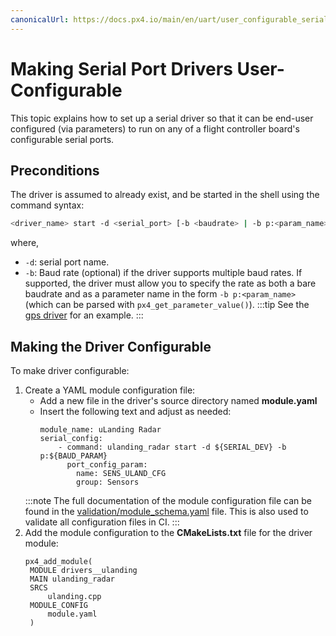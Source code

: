 ```yaml
---
canonicalUrl: https://docs.px4.io/main/en/uart/user_configurable_serial_driver
---
```


# Making Serial Port Drivers User-Configurable

This topic explains how to set up a serial driver so that it can be end-user configured (via parameters) to run on any of a flight controller board's configurable serial ports.

## Preconditions

The driver is assumed to already exist, and be started in the shell using the command syntax:
```sh
<driver_name> start -d <serial_port> [-b <baudrate> | -b p:<param_name>]
```
where,
- `-d`: serial port name.
- `-b`: Baud rate (optional) if the driver supports multiple baud rates. 
  If supported, the driver must allow you to specify the rate as both a bare baudrate and as a parameter name in the form `-b p:<param_name>` (which can be parsed with `px4_get_parameter_value()`).
  :::tip
  See the [gps driver](https://github.com/PX4/PX4-Autopilot/blob/release/1.13/src/drivers/gps/gps.cpp#L1023) for an example.
  :::


## Making the Driver Configurable

To make driver configurable:
1. Create a YAML module configuration file:
   - Add a new file in the driver's source directory named **module.yaml**
   - Insert the following text and adjust as needed:
     ```
     module_name: uLanding Radar
     serial_config:
         - command: ulanding_radar start -d ${SERIAL_DEV} -b p:${BAUD_PARAM}
           port_config_param:
             name: SENS_ULAND_CFG
             group: Sensors
     ```
   :::note
   The full documentation of the module configuration file can be found in the [validation/module_schema.yaml](https://github.com/PX4/PX4-Autopilot/blob/release/1.13/validation/module_schema.yaml) file.
   This is also used to validate all configuration files in CI.
   :::
1. Add the module configuration to the **CMakeLists.txt** file for the driver module:
   ```
   px4_add_module(
   	MODULE drivers__ulanding
   	MAIN ulanding_radar
   	SRCS
   		ulanding.cpp
   	MODULE_CONFIG
   		module.yaml
   	)
   ```

